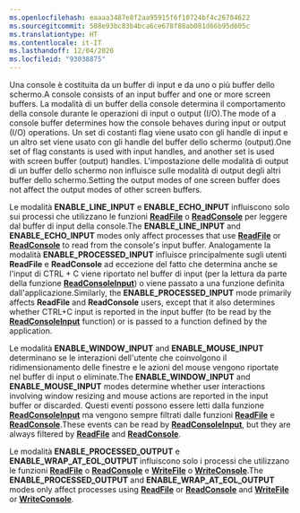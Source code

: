```yaml
---
ms.openlocfilehash: eaaaa3487e8f2aa95915f6f10724bf4c26784622
ms.sourcegitcommit: 508e93bc83b4bca6ce678f88ab081d66b95d605c
ms.translationtype: HT
ms.contentlocale: it-IT
ms.lasthandoff: 12/04/2020
ms.locfileid: "93038875"
---
```

<span data-ttu-id="68256-101">Una console è costituita da un buffer di input e da uno o più buffer dello schermo.</span><span class="sxs-lookup"><span data-stu-id="68256-101">A console consists of an input buffer and one or more screen buffers.</span></span> <span data-ttu-id="68256-102">La modalità di un buffer della console determina il comportamento della console durante le operazioni di input o output (I/O).</span><span class="sxs-lookup"><span data-stu-id="68256-102">The mode of a console buffer determines how the console behaves during input or output (I/O) operations.</span></span> <span data-ttu-id="68256-103">Un set di costanti flag viene usato con gli handle di input e un altro set viene usato con gli handle del buffer dello schermo (output).</span><span class="sxs-lookup"><span data-stu-id="68256-103">One set of flag constants is used with input handles, and another set is used with screen buffer (output) handles.</span></span> <span data-ttu-id="68256-104">L'impostazione delle modalità di output di un buffer dello schermo non influisce sulle modalità di output degli altri buffer dello schermo.</span><span class="sxs-lookup"><span data-stu-id="68256-104">Setting the output modes of one screen buffer does not affect the output modes of other screen buffers.</span></span>

<span data-ttu-id="68256-105">Le modalità **ENABLE\_LINE\_INPUT** e **ENABLE\_ECHO\_INPUT** influiscono solo sui processi che utilizzano le funzioni [**ReadFile**](https://msdn.microsoft.com/library/windows/desktop/aa365467) o [**ReadConsole**](../readconsole.md) per leggere dal buffer di input della console.</span><span class="sxs-lookup"><span data-stu-id="68256-105">The **ENABLE\_LINE\_INPUT** and **ENABLE\_ECHO\_INPUT** modes only affect processes that use [**ReadFile**](https://msdn.microsoft.com/library/windows/desktop/aa365467) or [**ReadConsole**](../readconsole.md) to read from the console's input buffer.</span></span> <span data-ttu-id="68256-106">Analogamente la modalità **ENABLE\_PROCESSED\_INPUT** influisce principalmente sugli utenti **ReadFile** e **ReadConsole** ad eccezione del fatto che determina anche se l'input di CTRL + C viene riportato nel buffer di input (per la lettura da parte della funzione [**ReadConsoleInput**](../readconsoleinput.md)) o viene passato a una funzione definita dall'applicazione.</span><span class="sxs-lookup"><span data-stu-id="68256-106">Similarly, the **ENABLE\_PROCESSED\_INPUT** mode primarily affects **ReadFile** and **ReadConsole** users, except that it also determines whether CTRL+C input is reported in the input buffer (to be read by the [**ReadConsoleInput**](../readconsoleinput.md) function) or is passed to a function defined by the application.</span></span>

<span data-ttu-id="68256-107">Le modalità **ENABLE\_WINDOW\_INPUT** and **ENABLE\_MOUSE\_INPUT** determinano se le interazioni dell'utente che coinvolgono il ridimensionamento delle finestre e le azioni del mouse vengono riportate nel buffer di input o eliminate.</span><span class="sxs-lookup"><span data-stu-id="68256-107">The **ENABLE\_WINDOW\_INPUT** and **ENABLE\_MOUSE\_INPUT** modes determine whether user interactions involving window resizing and mouse actions are reported in the input buffer or discarded.</span></span> <span data-ttu-id="68256-108">Questi eventi possono essere letti dalla funzione [**ReadConsoleInput**](../readconsoleinput.md) ma vengono sempre filtrati dalle funzioni [**ReadFile**](https://msdn.microsoft.com/library/windows/desktop/aa365467) e [**ReadConsole**](../readconsole.md).</span><span class="sxs-lookup"><span data-stu-id="68256-108">These events can be read by [**ReadConsoleInput**](../readconsoleinput.md), but they are always filtered by [**ReadFile**](https://msdn.microsoft.com/library/windows/desktop/aa365467) and [**ReadConsole**](../readconsole.md).</span></span>

<span data-ttu-id="68256-109">Le modalità **ENABLE\_PROCESSED\_OUTPUT** e **ENABLE\_WRAP\_AT\_EOL\_OUTPUT** influiscono solo i processi che utilizzano le funzioni [**ReadFile**](https://msdn.microsoft.com/library/windows/desktop/aa365467) o [**ReadConsole**](../readconsole.md) e [**WriteFile**](https://msdn.microsoft.com/library/windows/desktop/aa365747) o [**WriteConsole**](../writeconsole.md).</span><span class="sxs-lookup"><span data-stu-id="68256-109">The **ENABLE\_PROCESSED\_OUTPUT** and **ENABLE\_WRAP\_AT\_EOL\_OUTPUT** modes only affect processes using [**ReadFile**](https://msdn.microsoft.com/library/windows/desktop/aa365467) or [**ReadConsole**](../readconsole.md) and [**WriteFile**](https://msdn.microsoft.com/library/windows/desktop/aa365747) or [**WriteConsole**](../writeconsole.md).</span></span>
